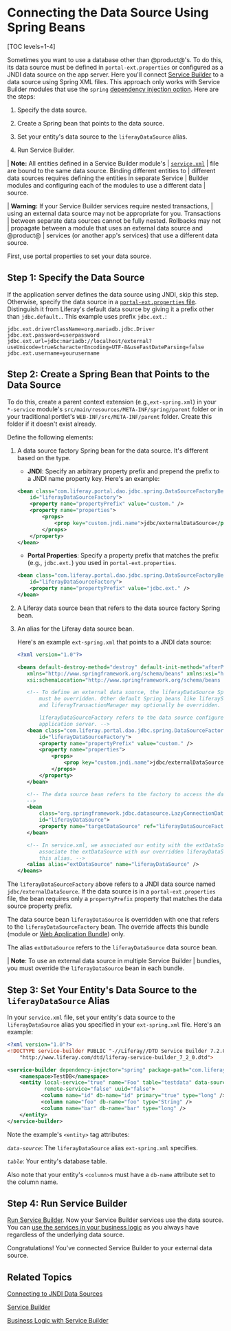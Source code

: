 # Connecting the Data Source Using Spring Beans 

[TOC levels=1-4]

Sometimes you want to use a database other than @product@'s. To do this, its
data source must be defined in `portal-ext.properties` or configured as a JNDI
data source on the app server. Here you'll connect
[Service Builder](/docs/7-2/appdev/-/knowledge_base/a/service-builder)
to a data source using Spring XML files. This approach only works with Service
Builder modules that use the `spring` 
[dependency injection option](/docs/7-2/appdev/-/knowledge_base/a/defining-global-service-information#dependency-injector). 
Here are the steps: 

1. Specify the data source.

2. Create a Spring bean that points to the data source.

3. Set your entity's data source to the `liferayDataSource` alias.

4. Run Service Builder.

| **Note:** All entities defined in a Service Builder module's 
| [`service.xml`](/docs/7-2/appdev/-/knowledge_base/a/creating-the-service-xml-file) 
| file are bound to the same data source. Binding different entities to
| different data sources requires defining the entities in separate Service
| Builder modules and configuring each of the modules to use a different data
| source.

| **Warning:** If your Service Builder services require nested transactions, 
| using an external data source may not be appropriate for you. Transactions
| between separate data sources cannot be fully nested. Rollbacks may not
| propagate between a module that uses an external data source and @product@
| services (or another app's services) that use a different data source. 

First, use portal properties to set your data source. 

## Step 1: Specify the Data Source

If the application server defines the data source using JNDI, skip this  step.
Otherwise, specify the data source in a
[`portal-ext.properties` file](/docs/7-2/deploy/-/knowledge_base/d/portal-properties).
Distinguish it from Liferay's default data source by giving it a prefix other
than `jdbc.default.`. This example uses prefix `jdbc.ext.`:

```properties
jdbc.ext.driverClassName=org.mariadb.jdbc.Driver
jdbc.ext.password=userpassword
jdbc.ext.url=jdbc:mariadb://localhost/external?useUnicode=true&characterEncoding=UTF-8&useFastDateParsing=false
jdbc.ext.username=yourusername
```

## Step 2: Create a Spring Bean that Points to the Data Source

To do this, create a parent context extension (e.g.,`ext-spring.xml`) in your
`*-service` module's `src/main/resources/META-INF/spring/parent` folder or in
your traditional portlet's `WEB-INF/src/META-INF/parent` folder. Create this
folder if it doesn't exist already. 

Define the following elements: 

1.  A data source factory Spring bean for the data source. It's different based
    on the type.

    -   **JNDI**: Specify an arbitrary property prefix and prepend the prefix 
        to a JNDI name property key. Here's an example:

    ```xml
    <bean class="com.liferay.portal.dao.jdbc.spring.DataSourceFactoryBean"
        id="liferayDataSourceFactory">
        <property name="propertyPrefix" value="custom." />
        <property name="properties">
            <props>
                <prop key="custom.jndi.name">jdbc/externalDataSource</prop>
            </props>
        </property>
    </bean>
    ```

    -   **Portal Properties**: Specify a property prefix that matches the 
        prefix (e.g., `jdbc.ext.`) you used in `portal-ext.properties`.

    ```xml
    <bean class="com.liferay.portal.dao.jdbc.spring.DataSourceFactoryBean"
        id="liferayDataSourceFactory">
        <property name="propertyPrefix" value="jdbc.ext." />
    </bean>
    ```

2.  A Liferay data source bean that refers to the data source factory Spring 
    bean.

3.  An alias for the Liferay data source bean. 

    Here's an example `ext-spring.xml` that points to a JNDI data source: 

    ```xml
    <?xml version="1.0"?>

    <beans default-destroy-method="destroy" default-init-method="afterPropertiesSet"
       xmlns="http://www.springframework.org/schema/beans" xmlns:xsi="http://www.w3.org/2001/XMLSchema-instance"
       xsi:schemaLocation="http://www.springframework.org/schema/beans http://www.springframework.org/schema/beans/spring-beans-3.0.xsd">

       <!-- To define an external data source, the liferayDataSource Spring bean 
           must be overridden. Other default Spring beans like liferaySessionFactory 
           and liferayTransactionManager may optionally be overridden. 

           liferayDataSourceFactory refers to the data source configured on the
           application server. -->
       <bean class="com.liferay.portal.dao.jdbc.spring.DataSourceFactoryBean"
           id="liferayDataSourceFactory">
           <property name="propertyPrefix" value="custom." />
           <property name="properties">
               <props>
                   <prop key="custom.jndi.name">jdbc/externalDataSource</prop>
               </props>
           </property>
       </bean>

       <!-- The data source bean refers to the factory to access the data source.
       -->
       <bean
           class="org.springframework.jdbc.datasource.LazyConnectionDataSourceProxy"
           id="liferayDataSource">
           <property name="targetDataSource" ref="liferayDataSourceFactory" />
       </bean>

       <!-- In service.xml, we associated our entity with the extDataSource. To 
           associate the extDataSource with our overridden liferayDataSource, we define 
           this alias. -->
       <alias alias="extDataSource" name="liferayDataSource" />
    </beans>
    ```

The `liferayDataSourceFactory` above refers to a JNDI data source named
`jdbc/externalDataSource`. If the data source is in a `portal-ext.properties`
file, the bean requires only a `propertyPrefix` property that matches the data
source property prefix.

The data source bean `liferayDataSource` is overridden with one that refers to
the `liferayDataSourceFactory` bean. The override affects this bundle (module or
[Web Application Bundle](/docs/7-2/customization/-/knowledge_base/c/deploying-wars-wab-generator)) 
only. 

The alias `extDataSource` refers to the `liferayDataSource` data source bean. 

| **Note**: To use an external data source in multiple Service Builder
| bundles, you must override the `liferayDataSource` bean in each bundle.

## Step 3: Set Your Entity's Data Source to the `liferayDataSource` Alias

In your `service.xml` file, set your entity's data source to the
`liferayDataSource` alias you specified in your `ext-spring.xml` file. Here's
an example: 

```xml
<?xml version="1.0"?>
<!DOCTYPE service-builder PUBLIC "-//Liferay//DTD Service Builder 7.2.0//EN"
    "http://www.liferay.com/dtd/liferay-service-builder_7_2_0.dtd">

<service-builder dependency-injector="spring" package-path="com.liferay.example" >
    <namespace>TestDB</namespace>
    <entity local-service="true" name="Foo" table="testdata" data-source="extDataSource"
            remote-service="false" uuid="false">
           <column name="id" db-name="id" primary="true" type="long" />
           <column name="foo" db-name="foo" type="String" />
           <column name="bar" db-name="bar" type="long" />
    </entity>
</service-builder>
```

Note the example's `<entity>` tag attributes: 

*`data-source`*: The `liferayDataSource` alias `ext-spring.xml` specifies.

*`table`*: Your entity's database table. 

Also note that your entity's `<column>`s must have a `db-name` attribute set to 
the column name.

## Step 4: Run Service Builder

[Run Service Builder](/docs/7-2/appdev/-/knowledge_base/a/running-service-builder).
Now your Service Builder services use the data source. You can
[use the services in your business logic](/docs/7-2/appdev/-/knowledge_base/a/business-logic-with-service-builder)
as you always have regardless of the underlying data source.

Congratulations! You've connected Service Builder to your external data source. 

## Related Topics

[Connecting to JNDI Data Sources](/docs/7-2/appdev/-/knowledge_base/a/connecting-to-data-sources-using-jndi)

[Service Builder](/docs/7-2/appdev/-/knowledge_base/a/service-builder)

[Business Logic with Service Builder](/docs/7-2/appdev/-/knowledge_base/a/business-logic-with-service-builder)

